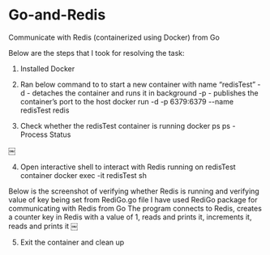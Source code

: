 # Go-and-Redis
Communicate with Redis (containerized using Docker) from Go


Below are the steps that I took for resolving the task:
1. Installed Docker

2. Ran below command to to start a new container with name “redisTest” 
-d - detaches the container and runs it in background
-p - publishes the container’s port to the host
docker run -d -p 6379:6379 --name redisTest redis


3. Check whether the redisTest container is running
docker ps
ps - Process Status

￼

4. Open interactive shell to interact with Redis running on redisTest container
docker exec -it redisTest sh

Below is the screenshot of verifying whether Redis is running and verifying value of key being set from RediGo.go file
	I have used RediGo package for communicating with Redis from Go
		The program connects to Redis, 
		creates a counter key in Redis with a value of 1, 
		reads and prints it, increments it, 
		reads and prints it
￼

5. Exit the container and clean up
